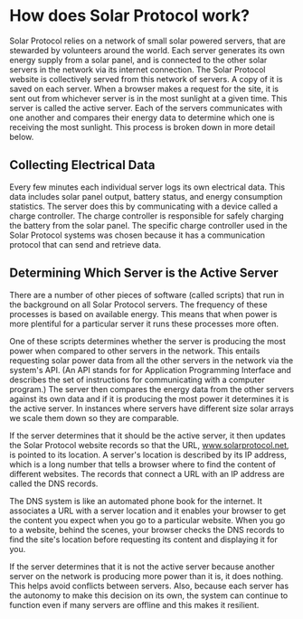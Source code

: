 # How does Solar Protocol work?

Solar Protocol relies on a network of small solar powered servers, that are stewarded by volunteers around the world. Each server generates its own energy supply from a solar panel, and is connected to the other solar servers in the network via its internet connection. The Solar Protocol website is collectively served from this network of servers. A copy of it is saved on each server. When a browser makes a request for the site, it is sent out from whichever server is in the most sunlight at a given time. This server is called the active server. Each of the servers communicates with one another and compares their energy data to determine which one is receiving the most sunlight. This process is broken down in more detail below.

## Collecting Electrical Data

Every few minutes each individual server logs its own electrical data. This data includes solar panel output, battery status, and energy consumption statistics. The server does this by communicating with a device called a charge controller. The charge controller is responsible for safely charging the battery from the solar panel. The specific charge controller used in the Solar Protocol systems was chosen because it has a communication protocol that can send and retrieve data.

## Determining Which Server is the Active Server

There are a number of other pieces of software (called scripts) that run in the background on all Solar Protocol servers. The frequency of these processes is based on available energy. This means that when power is more plentiful for a particular server it runs these processes more often.

One of these scripts determines whether the server is producing the most power when compared to other servers in the network. This entails requesting solar power data from all the other servers in the network via the system's API. (An API stands for for Application Programming Interface and describes the set of instructions for communicating with a computer program.) The server then compares the energy data from the other servers against its own data and if it is producing the most power it determines it is the active server. In instances where servers have different size solar arrays we scale them down so they are comparable.

If the server determines that it should be the active server, it then updates the Solar Protocol website records so that the URL, www.solarprotocol.net, is pointed to its location. A server's location is described by its IP address, which is a long number that tells a browser where to find the content of different websites. The records that connect a URL with an IP address are called the DNS records.

The DNS system is like an automated phone book for the internet. It associates a URL with a server location and it enables your browser to get the content you expect when you go to a particular website. When you go to a website, behind the scenes, your browser checks the DNS records to find the site's location before requesting its content and displaying it for you.

If the server determines that it is not the active server because another server on the network is producing more power than it is, it does nothing. This helps avoid conflicts between servers. Also, because each server has the autonomy to make this decision on its own, the system can continue to function even if many servers are offline and this makes it resilient.
